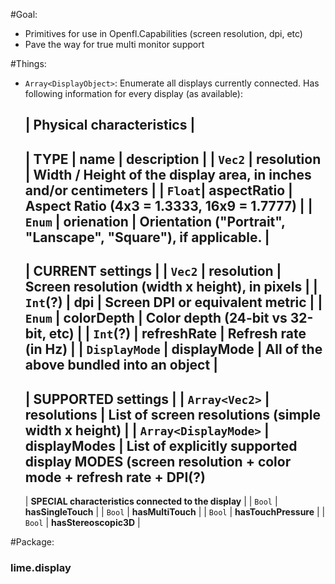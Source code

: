 #Goal:

* Primitives for use in Openfl.Capabilities (screen resolution, dpi, etc)
* Pave the way for true multi monitor support

#Things:

* `Array<DisplayObject>`: Enumerate all displays currently connected. Has following information for every display (as available):


  | **Physical characteristics** |
  -----
  | TYPE   | name            | description |
  | `Vec2` | **resolution**  | Width / Height of the display area, in inches and/or centimeters |
  | `Float`| **aspectRatio** | Aspect Ratio (4x3 = 1.3333, 16x9 = 1.7777) |
  | `Enum` | **orienation**  | Orientation ("Portrait", "Lanscape", "Square"), if applicable. |
  ------
  | **CURRENT settings** |
  | `Vec2`   | **resolution**  | Screen resolution (width x height), in pixels |
  | `Int`(?) | **dpi**         | Screen DPI or equivalent metric |
  | `Enum`   | **colorDepth**  | Color depth (24-bit vs 32-bit, etc) |
  | `Int`(?) | **refreshRate** | Refresh rate (in Hz) |
  | `DisplayMode` | **displayMode** | All of the above bundled into an object |
  -------
  | **SUPPORTED settings** |
  | `Array<Vec2>` | **resolutions** | List of screen resolutions (simple width x height) |
  | `Array<DisplayMode>` | **displayModes** | List of explicitly supported display MODES (screen resolution + color mode + refresh rate + DPI(?)
  --------
  | **SPECIAL characteristics connected to the display** |
  | `Bool` | **hasSingleTouch**    |
  | `Bool` | **hasMultiTouch**     |
  | `Bool` | **hasTouchPressure**  |
  | `Bool` | **hasStereoscopic3D** |

#Package:

### lime.display


